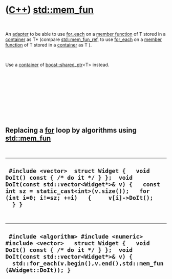 
 

 

 

 

 

([C++](Cpp.md)) [std::mem\_fun](CppMem_fun.md)
================================================

 

An [adapter](CppAdapter.md) to be able to use
[for\_each](CppFor_each.md) on a [member
function](CppMemberFunction.md) of T stored in a
[container](CppContainer.md) as T\* (compare
[std::mem\_fun\_ref](CppMem_fun_ref.md), to use
[for\_each](CppFor_each.md) on a [member
function](CppMemberFunction.md) of T stored in a
[container](CppContainer.md) as T ).

 

Use a [container](CppContainer.md) of
[boost::shared\_ptr](CppShared_ptr.md)&lt;T&gt; instead.

 

 

 

 

 

Replacing a [for](CppFor.md) loop by algorithms using [std::mem\_fun](CppMem_fun.md)
--------------------------------------------------------------------------------------

 

  -------------------------------------------------------------------------------------------------------------------------------------------------------------------------------------------------------------------------------
  ` #include <vector>  struct Widget {   void DoIt() const { /* do it */ } };  void DoIt(const std::vector<Widget*>& v) {   const int sz = static_cast<int>(v.size());   for (int i=0; i!=sz; ++i)   {     v[i]->DoIt();   } }`
  -------------------------------------------------------------------------------------------------------------------------------------------------------------------------------------------------------------------------------

 

  -------------------------------------------------------------------------------------------------------------------------------------------------------------------------------------------------------------------------------------
  ` #include <algorithm> #include <numeric> #include <vector>   struct Widget {   void DoIt() const { /* do it */ } };  void DoIt(const std::vector<Widget*>& v) {   std::for_each(v.begin(),v.end(),std::mem_fun(&Widget::DoIt)); }`
  -------------------------------------------------------------------------------------------------------------------------------------------------------------------------------------------------------------------------------------

 

 

 

 

 

 

